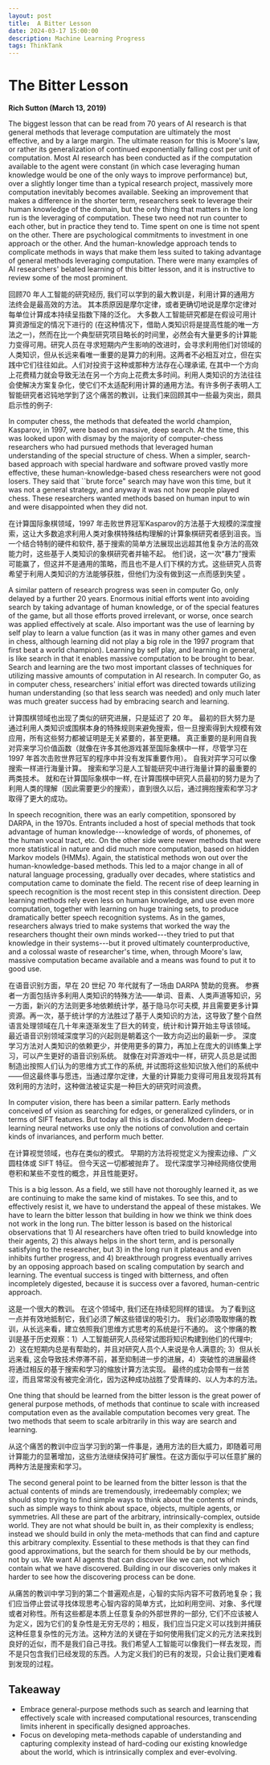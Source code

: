 ```yaml
---
layout: post
title:  A Bitter Lesson
date: 2024-03-17 15:00:00
description: Machine Learning Progress
tags: ThinkTank
---
```


# The Bitter Lesson
**Rich Sutton (March 13, 2019)**

The biggest lesson that can be read from 70 years of AI research is that general methods that leverage computation are ultimately the most effective, and by a large margin. The ultimate reason for this is Moore's law, or rather its generalization of continued exponentially falling cost per unit of computation. Most AI research has been conducted as if the computation available to the agent were constant (in which case leveraging human knowledge would be one of the only ways to improve performance) but, over a slightly longer time than a typical research project, massively more computation inevitably becomes available. Seeking an improvement that makes a difference in the shorter term, researchers seek to leverage their human knowledge of the domain, but the only thing that matters in the long run is the leveraging of computation. These two need not run counter to each other, but in practice they tend to. Time spent on one is time not spent on the other. There are psychological commitments to investment in one approach or the other. And the human-knowledge approach tends to complicate methods in ways that make them less suited to taking advantage of general methods leveraging computation. There were many examples of AI researchers' belated learning of this bitter lesson, and it is instructive to review some of the most prominent.

回顾70 年人工智能的研究经历, 我们可以学到的最大教训是，利用计算的通用方法终会是最高效的方法。 其本质原因是摩尔定律，或者更确切地说是摩尔定律对每单位计算成本持续呈指数下降的泛化。 大多数人工智能研究都是在假设可用计算资源恒定的情况下进行的 (在这种情况下，借助人类知识将是提高性能的唯一方法之一)，然而在比一个典型研究项目略长的时间里，必然会有大量更多的计算能力变得可用。研究人员在寻求短期内产生影响的改进时，会寻求利用他们对领域的人类知识，但从长远来看唯一重要的是算力的利用。这两者不必相互对立，但在实践中它们往往如此。人们对投资于这种或那种方法存在心理承诺, 在其中一个方向上花费精力就会导致无法在另一个方向上花费太多时间。利用人类知识的方法往往会使解决方案复杂化，使它们不太适配利用计算的通用方法。有许多例子表明人工智能研究者迟钝地学到了这个痛苦的教训，让我们来回顾其中一些最为突出，颇具启示性的例子:

In computer chess, the methods that defeated the world champion, Kasparov, in 1997, were based on massive, deep search. At the time, this was looked upon with dismay by the majority of computer-chess researchers who had pursued methods that leveraged human understanding of the special structure of chess. When a simpler, search-based approach with special hardware and software proved vastly more effective, these human-knowledge-based chess researchers were not good losers. They said that ``brute force" search may have won this time, but it was not a general strategy, and anyway it was not how people played chess. These researchers wanted methods based on human input to win and were disappointed when they did not.

在计算国际象棋领域，1997 年击败世界冠军Kasparov的方法基于大规模的深度搜索，这让大多数追求利用人类对象棋特殊结构理解的计算象棋研究者感到沮丧。当一个结合特制的硬件和软件, 基于搜索的简单方法展现出远超其他复杂方法的高效能力时，这些基于人类知识的象棋研究者并输不起。 他们说，这一次“暴力”搜索可能赢了，但这并不是通用的策略，而且也不是人们下棋的方式。这些研究人员寄希望于利用人类知识的方法能够获胜，但他们为没有做到这一点而感到失望 。

A similar pattern of research progress was seen in computer Go, only delayed by a further 20 years. Enormous initial efforts went into avoiding search by taking advantage of human knowledge, or of the special features of the game, but all those efforts proved irrelevant, or worse, once search was applied effectively at scale. Also important was the use of learning by self play to learn a value function (as it was in many other games and even in chess, although learning did not play a big role in the 1997 program that first beat a world champion). Learning by self play, and learning in general, is like search in that it enables massive computation to be brought to bear. Search and learning are the two most important classes of techniques for utilizing massive amounts of computation in AI research. In computer Go, as in computer chess, researchers' initial effort was directed towards utilizing human understanding (so that less search was needed) and only much later was much greater success had by embracing search and learning.

计算围棋领域也出现了类似的研究进展，只是延迟了 20 年。 最初的巨大努力是通过利用人类知识或围棋本身的特殊规则来避免搜索，但一旦搜索得到大规模有效应用，所有这些努力都被证明是无关紧要的，甚至更糟。 真正重要的是利用自我对弈来学习价值函数（就像在许多其他游戏甚至国际象棋中一样，尽管学习在 1997 年首次击败世界冠军的程序中并没有发挥重要作用）。 自我对弈学习可以像搜索一样进行海量计算。 搜索和学习是人工智能研究中进行海量计算的最重要的两类技术。 就和在计算国际象棋中一样, 在计算围棋中研究人员最初的努力是为了利用人类的理解（因此需要更少的搜索），直到很久以后，通过拥抱搜索和学习才取得了更大的成功。

In speech recognition, there was an early competition, sponsored by DARPA, in the 1970s. Entrants included a host of special methods that took advantage of human knowledge---knowledge of words, of phonemes, of the human vocal tract, etc. On the other side were newer methods that were more statistical in nature and did much more computation, based on hidden Markov models (HMMs). Again, the statistical methods won out over the human-knowledge-based methods. This led to a major change in all of natural language processing, gradually over decades, where statistics and computation came to dominate the field. The recent rise of deep learning in speech recognition is the most recent step in this consistent direction. Deep learning methods rely even less on human knowledge, and use even more computation, together with learning on huge training sets, to produce dramatically better speech recognition systems. As in the games, researchers always tried to make systems that worked the way the researchers thought their own minds worked---they tried to put that knowledge in their systems---but it proved ultimately counterproductive, and a colossal waste of researcher's time, when, through Moore's law, massive computation became available and a means was found to put it to good use.

在语音识别方面，早在 20 世纪 70 年代就有了一场由 DARPA 赞助的竞赛。 参赛者一方面包括许多利用人类知识的特殊方法——单词、音素、人类声道等知识，另一方面，新兴的方法则更多地依赖统计学，基于隐马尔可夫模, 并且需要更多计算资源。再一次，基于统计学的方法胜过了基于人类知识的方法，这导致了整个自然语言处理领域在几十年来逐渐发生了巨大的转变，统计和计算开始主导该领域。 最近语音识别领域深度学习的兴起则是朝着这个一致方向迈出的最新一步。 深度学习方法对人类知识的依赖更少，并使用更多的算力，再加上在庞大的训练集上学习，可以产生更好的语音识别系统。 就像在对弈游戏中一样，研究人员总是试图制造出按照人们认为的思维方式工作的系统, 并试图将这些知识放入他们的系统中——但这最终事与愿违，当通过摩尔定律，大量的计算能力变得可用且发现将其有效利用的方法时，这种做法被证实是一种巨大的研究时间浪费。

In computer vision, there has been a similar pattern. Early methods conceived of vision as searching for edges, or generalized cylinders, or in terms of SIFT features. But today all this is discarded. Modern deep-learning neural networks use only the notions of convolution and certain kinds of invariances, and perform much better.

在计算视觉领域，也存在类似的模式。 早期的方法将视觉定义为搜索边缘、广义圆柱体或 SIFT 特征。 但今天这一切都被抛弃了。 现代深度学习神经网络仅使用卷积和某些不变性的概念，并且性能更好。

This is a big lesson. As a field, we still have not thoroughly learned it, as we are continuing to make the same kind of mistakes. To see this, and to effectively resist it, we have to understand the appeal of these mistakes. We have to learn the bitter lesson that building in how we think we think does not work in the long run. The bitter lesson is based on the historical observations that 1) AI researchers have often tried to build knowledge into their agents, 2) this always helps in the short term, and is personally satisfying to the researcher, but 3) in the long run it plateaus and even inhibits further progress, and 4) breakthrough progress eventually arrives by an opposing approach based on scaling computation by search and learning. The eventual success is tinged with bitterness, and often incompletely digested, because it is success over a favored, human-centric approach.

这是一个很大的教训。 在这个领域中, 我们还在持续犯同样的错误。 为了看到这一点并有效地抵制它，我们必须了解这些错误的吸引力。 我们必须吸取惨痛的教训，从长远来看，建立依照我们思维方式思考的系统是行不通的。 这个惨痛的教训是基于历史观察：1）人工智能研究人员经常试图将知识构建到他们的代理中; 2）这在短期内总是有帮助的，并且对研究人员个人来说是令人满意的; 3）但从长远来看, 这会导致技术停滞不前，甚至抑制进一步的进展，4）突破性的进展最终将通过相反的基于搜索和学习的缩放计算方法实现。 最终的成功会带有一丝苦涩，而且常常没有被完全消化，因为这种成功战胜了受青睐的、以人为本的方法。

One thing that should be learned from the bitter lesson is the great power of general purpose methods, of methods that continue to scale with increased computation even as the available computation becomes very great. The two methods that seem to scale arbitrarily in this way are search and learning.

从这个痛苦的教训中应当学习到的第一件事是，通用方法的巨大威力，即随着可用计算能力的显著增加，这些方法继续保持可扩展性。在这方面似乎可以任意扩展的两种方法是搜索和学习。

The second general point to be learned from the bitter lesson is that the actual contents of minds are tremendously, irredeemably complex; we should stop trying to find simple ways to think about the contents of minds, such as simple ways to think about space, objects, multiple agents, or symmetries. All these are part of the arbitrary, intrinsically-complex, outside world. They are not what should be built in, as their complexity is endless; instead we should build in only the meta-methods that can find and capture this arbitrary complexity. Essential to these methods is that they can find good approximations, but the search for them should be by our methods, not by us. We want AI agents that can discover like we can, not which contain what we have discovered. Building in our discoveries only makes it harder to see how the discovering process can be done.

从痛苦的教训中学习到的第二个普遍观点是，心智的实际内容不可救药地复杂；我们应当停止尝试寻找体现思考心智内容的简单方式，比如利用空间、对象、多代理或者对称性。所有这些都是本质上任意复杂的外部世界的一部分, 它们不应该被人为定义，因为它们的复杂性是无穷无尽的；相反，我们应当只定义可以找到并捕获这种任意复杂性的元方法。这种方法的关键在于如何使用我们定义的元方法来找到良好的近似，而不是我们自己寻找。我们希望人工智能可以像我们一样去发现，而不是只包含我们已经发现的东西。人为定义我们的已有的发现，只会让我们更难看到发现的过程。

## Takeaway
* Embrace general-purpose methods such as search and learning that effectively scale with increased computational resources, transcending limits inherent in specifically designed approaches.
* Focus on developing meta-methods capable of understanding and capturing complexity instead of hard-coding our existing knowledge about the world, which is intrinsically complex and ever-evolving.

